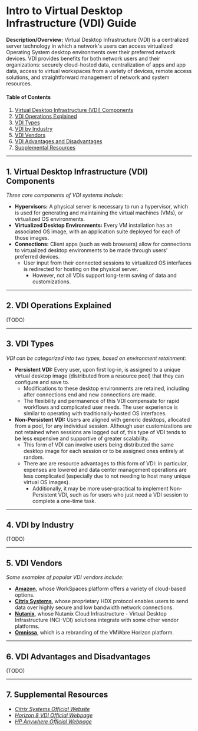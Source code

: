 # Intro to Virtual Desktop Infrastructure (VDI) Guide

**Description/Overview:** Virtual Desktop Infrastructure (VDI) is a centralized server technology in which a network's users can access virtualized Operating System desktop environments over their preferred network devices. VDI provides benefits for both network users and their organizations: securely cloud-hosted data, centralization of apps and app data, access to virtual workspaces from a variety of devices, remote access solutions, and straightforward management of network and system resources.

#### Table of Contents

1. [Virtual Desktop Infrastructure (VDI) Components](#components)
2. [VDI Operations Explained](#explained)
3. [VDI Types](#types)
4. [VDI by Industry](#industry)
5. [VDI Vendors](#vendors)
6. [VDI Advantages and Disadvantages](#benefits)
7. [Supplemental Resources](#supplemental)

<hr />

## 1. <a name="components">Virtual Desktop Infrastructure (VDI) Components</a>

*Three core components of VDI systems include:*

* **Hypervisors:** A physical server is necessary to run a hypervisor, which is used for generating and maintaining the virtual machines (VMs), or virtualized OS environments.
* **Virtualized Desktop Environments:** Every VM installation has an associated OS image, with an application suite deployed for each of those images.
* **Connections:** Client apps (such as web browsers) allow for connections to virtualized desktop environments to be made through users' preferred devices.
  + User input from their connected sessions to virtualized OS interfaces is redirected for hosting on the physical server.
    - However, not all VDIs support long-term saving of data and customizations.


<hr />

## 2. <a name="explained">VDI Operations Explained</a>

(TODO)

<hr />

## 3. <a name="types">VDI Types</a>

*VDI can be categorized into two types, based on environment retainment:*

* **Persistent VDI:** Every user, upon first log-in, is assigned to a unique virtual desktop image (distributed from a resource pool) that they can configure and save to.
  + Modifications to these desktop environments are retained, including after connections end and new connections are made.
  + The flexibility and permanence of this VDI compensate for rapid workflows and complicated user needs. The user experience is similar to operating with traditionally-hosted OS interfaces.
* **Non-Persistent VDI:** Users are aligned with generic desktops, allocated from a pool, for any individual session. Although user customizations are not retained when sessions are logged out of, this type of VDI tends to be less expensive and supportive of greater scalability.
  + This form of VDI can involve users being distributed the same desktop image for each session or to be assigned ones entirely at random.
  + There are are resource advantages to this form of VDI: in particular, expenses are lowered and data center management operations are less complicated (especially due to not needing to host many unique virtual OS images).
    - Additionally, it may be more user-practical to implement Non-Persistent VDI, such as for users who just need a VDI session to complete a one-time task.

<hr />

## 4. <a name="industry">VDI by Industry</a>

(TODO)

<hr />

## 5. <a name="vendors">VDI Vendors</a>

*Some examples of popular VDI vendors include:*

* **[Amazon](https://aws.amazon.com/workspaces-family/)**, whose WorkSpaces platform offers a variety of cloud-based options.
* **[Citrix Systems](https://www.citrix.com/)**, whose proprietary HDX protocol enables users to send data over highly secure and low bandwidth network connections.
* **[Nutanix](https://www.nutanix.com/library/datasheets/nci-vdi)**, whose Nutanix Cloud Infrastructure - Virtual Desktop Infrastructure (NCI-VDI) solutions integrate with some other vendor platforms.
* **[Omnissa](https://www.omnissa.com/products/horizon-8/)**, which is a rebranding of the VMWare Horizon platform.

<hr />

## 6. <a name="benefits">VDI Advantages and Disadvantages</a>

(TODO)

<hr />

## 7. <a name="supplemental">Supplemental Resources</a>

* *[Citrix Systems Official Website](https://www.citrix.com/)*
* *[Horizon 8 VDI Official Webpage](https://www.omnissa.com/products/horizon-8/)*
* *[HP Anywhere Official Webpage](https://www.hp.com/us-en/services/workforce-solutions/workforce-computing/digital-workspaces/anyware-standard.html)*
